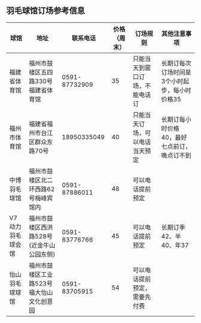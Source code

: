 ## 羽毛球馆订场参考信息

| 球馆             | 地址                                      | 联系电话      | 价格（周末） | 订场规则                       | 其他注意事项                                  |
| ---------------- | ----------------------------------------- | ------------- | ------------ | ------------------------------ | --------------------------------------------- |
| 福建省体育馆     | 福州市鼓楼区五四路330号福建省体育馆       | 0591-87732909 | 35           | 只能当天到窗口订场，不能电话订 | 长期订每次订场时间是3个小时起步，每小时价格35 |
| 福州市体育馆     | 福建省福州市台江区群众东路70号            | 18950335049   | 40           | 只能当天订场，可以电话当天预定 | 长期订每小时价格40，最好七点前订，晚点订不到  |
| 中博羽毛球馆     | 福州市鼓楼区北二环西路62号梅峰宾馆内      | 0591-87886011 | 48           | 可以电话提前预定               |                                               |
| V7动力羽毛球会馆 | 福州市鼓楼区西洪路528号(近金牛山公园东侧) | 0591-83776766 | 45           | 可以电话提前预定               | 长期订季42、半40、年37                        |
| 怡山羽毛球球馆   | 福州市鼓楼区工业路523号福大怡山文化创意园 | 0591-83705915 | 54           | 可以电话提前预定，需要先付费   |    &nbsp;                                 |


